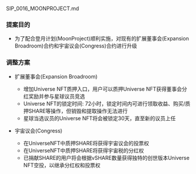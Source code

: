 SIP_0016_MOONPROJECT.md
### 提案目的
- 为了配合登月计划(MoonProject)顺利实施，对现有的扩展董事会(Expansion Broadroom)合约和宇宙议会(Congress)合约进行升级

### 调整方案
- 扩展董事会(Expansion Broadroom)
    + 增加Universe NFT质押入口，用户可以质押Universe NFT获得董事会分红奖励并参与星球议员竞选
    + Universe NFT的锁定时间: 72小时，锁定时间内可进行领取收益、购买/质押SHARE等操作，但销毁和提取操作无法进行
    + 星球当选议员的Universe NFT将会被锁定30天，直至新的议员上任

- 宇宙议会(Congress)
    + 在UniverseNFT中质押SHARE将获得宇宙议会的投票权
    + 在UniverseNFT中质押SHARE将获得宇宙税的分红权
    + 已捐献SHARE的用户将会根据vSHARE数量获得独特的创世版本Universe NFT空投，以继承分红权和投票权